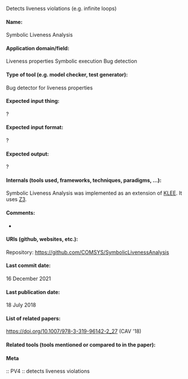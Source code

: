 Detects liveness violations (e.g. infinite loops)

#### Name:
Symbolic Liveness Analysis

#### Application domain/field:
Liveness properties
Symbolic execution
Bug detection

#### Type of tool (e.g. model checker, test generator):
Bug detector for liveness properties

#### Expected input thing:
?

#### Expected input format:
?

#### Expected output:
?

#### Internals (tools used, frameworks, techniques, paradigms, ...):
Symbolic Liveness Analysis was implemented as an extension of [KLEE](KLEE.md). It uses [Z3](Solvers/SMT/Z3.md).

#### Comments:
-

#### URIs (github, websites, etc.):
Repository: https://github.com/COMSYS/SymbolicLivenessAnalysis

#### Last commit date:
16 December 2021

#### Last publication date:
18 July 2018

#### List of related papers:
https://doi.org/10.1007/978-3-319-96142-2_27 (CAV '18)

#### Related tools (tools mentioned or compared to in the paper):

#### Meta
:: PV4 :: detects liveness violations
